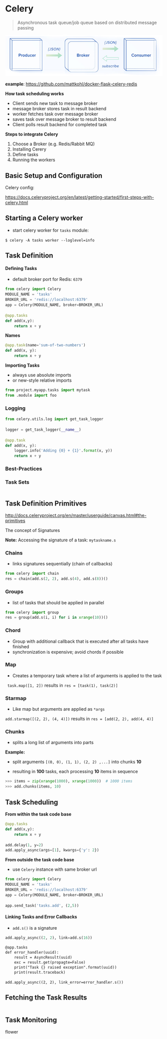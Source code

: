 # Celery

> Asynchronous task queue/job queue based on distributed message passing

![celery](img/celery.jpg)











**example**: https://github.com/mattkohl/docker-flask-celery-redis



**How task scheduling works**

- Client sends new task to message broker
- message broker stores task in result backend
- worker fetches task over message broker
- saves task over message broker to result backend
- Client polls result backend for completed task

**Steps to integrate Celery**

1. Choose a Broker (e.g. Redis/Rabbit MQ)
2. Installing Cerery
3. Define tasks
4. Running the workers



## Basic Setup and Configuration



Celery config:

https://docs.celeryproject.org/en/latest/getting-started/first-steps-with-celery.html



## Starting a Celery worker

- start celery worker for `tasks` module:

`$ celery -A tasks worker --loglevel=info`







## Task Definition

#### Defining Tasks

- default broker port for Redis: `6379`

```python
from celery import Celery
MODULE_NAME = 'tasks'
BROKER_URL = 'redis://localhost:6379'
app = Celery(MODULE_NAME, broker=BROKER_URL)

@app.tasks
def add(x,y):
    return x + y
```



**Names**

```python
@app.task(name='sum-of-two-numbers')
def add(x, y):
    return x + y
```

**Importing Tasks**

- always use absolute imports
- or new-style relative imports

```python
from project.myapp.tasks import mytask
from .module import foo
```





### Logging

```python
from celery.utils.log import get_task_logger

logger = get_task_logger(__name__)

@app.task
def add(x, y):
    logger.info('Adding {0} + {1}'.format(x, y))
    return x + y
```





### Best-Practices



### Task Sets

```python

```













## Task Definition Primitives

http://docs.celeryproject.org/en/master/userguide/canvas.html#the-primitives



The concept of Signatures



**Note:** Accessing the signature of a task: `mytaskname.s`





### Chains

- links signatures sequentially (chain of callbacks)

```python
from celery import chain
res = chain(add.s(2, 2), add.s(4), add.s(8))()
```





### Groups

- list of tasks that should be applied in parallel

```python
from celery import group
res = group(add.s(i, i) for i in xrange(10))()
```





### Chord

- Group with additional callback that is executed after all tasks have finished
- synchronization is expensive; avoid chords if possible



### Map

- Creates a temporary task where a list of arguments is applied to the task

` task.map([1, 2])` results in `res = [task(1), task(2)]`



### Starmap

- Like map but arguments are applied as `*args`

`add.starmap([(2, 2), (4, 4)])`  results in `res = [add(2, 2), add(4, 4)]`



### Chunks

- splits a long list of arguments into parts

**Example:**

- split arguments `[(0, 0), (1, 1), (2, 2) ,...]` into chunks **10**

- resulting in **100** tasks, each processing **10** items in sequence


```python
>>> items = zip(xrange(1000), xrange(1000))  # 1000 items
>>> add.chunks(items, 10)
```





## Task Scheduling

**From within the task code base**

```python
@app.tasks
def add(x,y):
    return x + y

add.delay(1, y=2)
add.apply_async(args=[1], kwargs={'y': 2})
```

**From outside the task code base**

- use `Celery` instance with same broker url

```python
from celery import Celery
MODULE_NAME = 'tasks'
BROKER_URL = 'redis://localhost:6379'
app = Celery(MODULE_NAME, broker=BROKER_URL)

app.send_task('tasks.add', (2,5))
```



#### Linking Tasks and Error Callbacks

- `add.s()` is a signature

```python
add.apply_async((2, 2), link=add.s(16))
```

```
@app.tasks
def error_handler(uuid):
    result = AsyncResult(uuid)
    exc = result.get(propagte=False)
    print("Task {} raised exception".format(uuid))
    print(result.traceback)
    
add.apply_async((2, 2), link_error=error_handler.s())
```



## Fetching the Task Results





```python

```



## Task Monitoring



flower